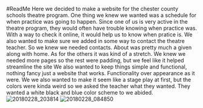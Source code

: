 #ReadMe
Here we decided to make a website for the chester county schools theatre program. 
One thing we knew we wanted was a schedule for when practice was going to happen. Since one of us is very active in the theatre program, they would often have trouble knowing when practice was. With a way to check it online, it would help us to know when pratice is.
We also wanted to make sure we added in some way to contact the theatre teacher. So we knew we needed contacts.
About was pretty much a given along with home.
As for the others it was kind of a stretch. We knew we needed more pages so the rest were padding, but we feel like it helped streamline the site
We also wanted to keep things simple and functional, nothing fancy just a website that works. Functionality over appearance as it were.
We we also wanted to make it seem like a stage play at first, but the colors were kinda weird so we asked the teacher what they wanted. They wanted a white black and blue color scheme to we abided.
![20180228_203814](https://user-images.githubusercontent.com/37153254/37625924-f26b56f4-2b9b-11e8-9e89-80d8ca746af1.jpg)
![20180228_084850](https://user-images.githubusercontent.com/37153254/37626196-e6a57c04-2b9c-11e8-9785-e3e43e9eb6c6.jpg)
